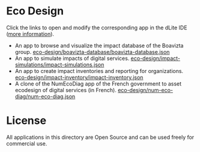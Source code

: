 
# Eco Design

Click the links to open and modify the corresponding app in the dLite IDE ([more information](../README.md#getting-started)).

- An app to browse and visualize the impact database of the Boavizta group. [eco-design/boavizta-database/boavizta-database.json](https://platform.dlite.io/?src=https://raw.githubusercontent.com/cincheo/dlite/main/eco-design/boavizta-database/boavizta-database.json)
- An app to simulate impacts of digital services. [eco-design/impact-simulations/impact-simulations.json](https://platform.dlite.io/?src=https://raw.githubusercontent.com/cincheo/dlite/main/eco-design/impact-simulations/impact-simulations.json)
- An app to create impact inventories and reporting for organizations. [eco-design/impact-inventory/impact-inventory.json](https://platform.dlite.io/?src=https://raw.githubusercontent.com/cincheo/dlite/main/eco-design/impact-inventory/impact-inventory.json)
- A clone of the NumEcoDiag app of the French government to asset ecodesign of digital services (in French). [eco-design/num-eco-diag/num-eco-diag.json](https://platform.dlite.io/?src=https://raw.githubusercontent.com/cincheo/dlite/main/eco-design/num-eco-diag/num-eco-diag.json)

# License

All applications in this directory are Open Source and can be used freely for commercial use.
